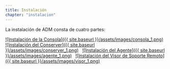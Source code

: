 ```yaml
---
title: Instalación
chapter: "instalacion"
---
```


La instalación de ADM consta de cuatro partes:

[![Instalación de la Consola]({{ site.baseurl }}/assets/images/consola_1.png)](https://aranda-docs.github.io/adm/docs/instalacion/consola.html)&nbsp;&nbsp;
[![Instalación del Conserver]({{ site.baseurl }}/assets/images/conserver_1.png)](https://aranda-docs.github.io/adm/docs/instalacion/conserver.html)&nbsp;&nbsp;
[![Instalación del Agente]({{ site.baseurl }}/assets/images/agente_1.png)](https://aranda-docs.github.io/adm/docs/instalacion/agente.html)&nbsp;&nbsp;
[![Instalación del Visor de Soporte Remoto]({{ site.baseurl }}/assets/images/visor_1.png)](https://aranda-docs.github.io/adm/docs/instalacion/visor_remoto.html)
